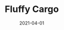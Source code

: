 ---
description: "Pattern%3A%20Fluffy%20%7C%20Color%3A%20Cargo%20%7C%20width%3A%2054%u201D%20%7C%20Content%3A%20100%25%20Polyester%20%7C%20Abrasion%3A%2050%2C000%20Double%20Rubs%20-%20Wyzenbeek%20Method%20%7C%20Repeat%3A%20n/a%20%7C%20Finish%3A%20INCASE%20by%20CRYPTON%20%7C%20Flammability%3A%20NFPA%20260%2C%20UFAC%20Class%201%2C%20CAL%20117%20%7C%20Applications%3A%20Contract%20/%20Hospitality%2C%20Residential%20%7C%20"
tags: 
  - "Lark Fontaine"
  - "Fluffy"
  - "Textiles"
image_primary: "img/Cargo_171884f3-b99a-449f-902b-72f367be2e42_large.jpg"
href: "https://www.larkfontaine.com/collections/textiles/products/fluffy-cargo"
designer: "Lark Fontaine"
title: "Fluffy Cargo"
category: "Textiles"
subtitle: ""
manufacturer: "Lark Fontaine"
slug: "/manufacturers/lark-fontaine/textiles/lark-fontaine-fluffy-cargo"
date: "2021-04-01"
---